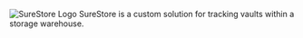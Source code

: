 ![SureStore Logo]([https://raw.githubusercontent.com/TylerShetrompf/SureStore/main/images/logo.png])
SureStore is a custom solution for tracking vaults within a storage warehouse.
